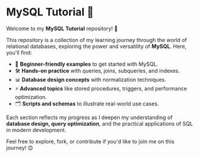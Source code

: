 # MySQL Tutorial 🚀

Welcome to my **MySQL Tutorial** repository! 🎉

This repository is a collection of my learning journey through the world of relational databases, exploring the power and versatility of **MySQL**. Here, you'll find:

- 🌟 **Beginner-friendly examples** to get started with MySQL.
- 🛠️ **Hands-on practice** with queries, joins, subqueries, and indexes.
- 📊 **Database design concepts** with normalization techniques.
- ⚡ **Advanced topics** like stored procedures, triggers, and performance optimization.
- 🗂️ **Scripts and schemas** to illustrate real-world use cases.

Each section reflects my progress as I deepen my understanding of **database design, query optimization**, and the practical applications of SQL in modern development.

Feel free to explore, fork, or contribute if you'd like to join me on this journey! 😊
